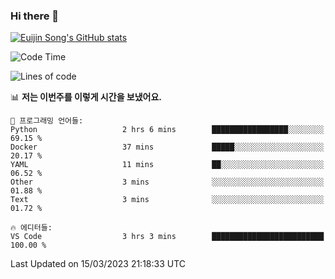 ### Hi there 👋

[![Euijin Song's GitHub stats](https://github-readme-stats.vercel.app/api?username=lstar2397&count_private=true&show_icons=true&theme=tokyonight&locale=kr)](https://github.com/anuraghazra/github-readme-stats)

<!--START_SECTION:waka-->
![Code Time](http://img.shields.io/badge/Code%20Time-124%20hrs%2048%20mins-blue)

![Lines of code](https://img.shields.io/badge/%EC%A0%80%EB%8A%94%20%EC%97%AC%ED%83%9C%EA%B9%8C%EC%A7%80%20-587.6%20thousand%20%EC%A4%84%EC%9D%98%20%EC%BD%94%EB%93%9C%EB%A5%BC%20%EC%9E%91%EC%84%B1%ED%96%88%EC%96%B4%EC%9A%94.-blue)

📊 **저는 이번주를 이렇게 시간을 보냈어요.** 

```text
💬 프로그래밍 언어들: 
Python                   2 hrs 6 mins        █████████████████░░░░░░░░   69.15 % 
Docker                   37 mins             █████░░░░░░░░░░░░░░░░░░░░   20.17 % 
YAML                     11 mins             ██░░░░░░░░░░░░░░░░░░░░░░░   06.52 % 
Other                    3 mins              ░░░░░░░░░░░░░░░░░░░░░░░░░   01.88 % 
Text                     3 mins              ░░░░░░░░░░░░░░░░░░░░░░░░░   01.72 % 

🔥 에디터들: 
VS Code                  3 hrs 3 mins        █████████████████████████   100.00 % 
```


 Last Updated on 15/03/2023 21:18:33 UTC
<!--END_SECTION:waka-->

<!--
**lstar2397/lstar2397** is a ✨ _special_ ✨ repository because its `README.md` (this file) appears on your GitHub profile.

Here are some ideas to get you started:

- 🔭 I’m currently working on ...
- 🌱 I’m currently learning ...
- 👯 I’m looking to collaborate on ...
- 🤔 I’m looking for help with ...
- 💬 Ask me about ...
- 📫 How to reach me: ...
- 😄 Pronouns: ...
- ⚡ Fun fact: ...
-->
